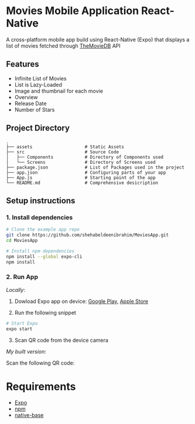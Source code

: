 # Movies Mobile Application React-Native

A cross-platform mobile app build using React-Native (Expo) that displays a list of movies fetched through [TheMovieDB]('https://developers.themoviedb.org/') API

## Features

- Infinite List of Movies
- List is Lazy-Loaded
- Image and thumbnail for each movie
- Overview
- Release Date
- Number of Stars

## Project Directory

    .
    ├── assets                    # Static Assets
    ├── src                       # Source Code
    │   ├── Components            # Directory of Components used
    │   └── Screens               # Directory of Screens used
    ├── package.json              # List of Packages used in the project
    ├── app.json                  # Configuring parts of your app
    ├── App.js                    # Starting point of the app
    └── README.md                 # Comprehensive desicription

## Setup instructions

### 1. Install dependencies

```sh
# Clone the example app repo
git clone https://github.com/shehabeldeenibrahim/MoviesApp.git
cd MoviesApp

# Install npm dependencies
npm install --global expo-cli
npm install
```

### 2. Run App

_Locally_:

1. Dowload Expo app on device:
   [Google Play]('https://play.google.com/store/apps/details?id=host.exp.exponent&hl=en&gl=US'), [Apple Store]('https://apps.apple.com/us/app/expo-go/id982107779')

2. Run the following snippet

```sh
# Start Expo
expo start
```

3. Scan QR code from the device camera

_My built version_:

Scan the following QR code:

# Requirements

- [Expo]('https://expo.io/')
- [npm]('https://www.npmjs.com/')
- [native-base]('https://nativebase.io/')
